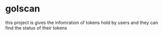 # golscan

this project is gives the infomration of tokens hold by users and they can find the status of their tokens
